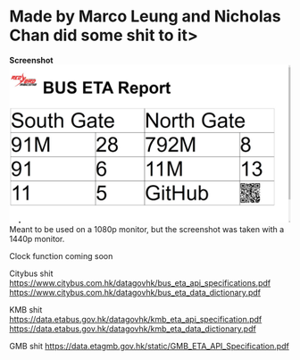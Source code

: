 <h1> Made by Marco Leung and Nicholas Chan did some shit to it> </h1>

**Screenshot**
![Screenshot](screenshot.jpg)
Meant to be used on a 1080p monitor, but the screenshot was taken with a 1440p monitor.

Clock function coming soon

Citybus shit
<https://www.citybus.com.hk/datagovhk/bus_eta_api_specifications.pdf>
<https://www.citybus.com.hk/datagovhk/bus_eta_data_dictionary.pdf>

KMB shit
<https://data.etabus.gov.hk/datagovhk/kmb_eta_api_specification.pdf>
<https://data.etabus.gov.hk/datagovhk/kmb_eta_data_dictionary.pdf>

GMB shit
<https://data.etagmb.gov.hk/static/GMB_ETA_API_Specification.pdf>
